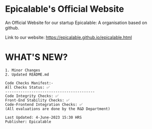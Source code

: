 # Epicalable's Official Website
An Official Website for our startup Epicalable: A organisation based on github.

Link to our website: https://epicalable.github.io/epicalable.html

# WHAT'S NEW?
```
1. Minor Changes
2. Updated README.md

Code Checks Manifest:-
All Checks Status: ✅
-----------------------------------------
Code Integrity Checks: ✅
Front-End Stability Checks: ✅
Code-Frontend Integration Checks: ✅
(All evaluations are done by the R&D Department)

Last Updated: 4-June-2023 15:30 HRS
Publisher: Epicalable
```